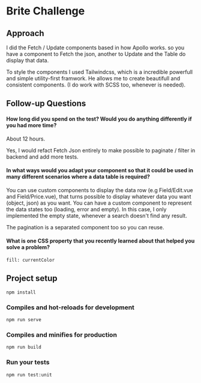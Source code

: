 # Brite Challenge

## Approach

I did the Fetch / Update components based in how Apollo works. so you have a component to Fetch the json, another to Update and the Table do display that data.

To style the components I used Tailwindcss, which is a incredible powerfull and simple utility-first framwork. He allows me to create beautifull and consistent components. (I do work with SCSS too, whenever is needed).

## Follow-up Questions

#### How long did you spend on the test? Would you do anything differently if you had more time?

About 12 hours.

Yes, I would refact Fetch Json entirely to make possible to paginate / filter in backend and add more tests.

#### In what ways would you adapt your component so that it could be used in many different scenarios where a data table is required?

You can use custom components to display the data row (e.g Field/Edit.vue and Field/Price.vue), that turns possible to display whatever data you want (object, json) as you want.
You can have a custom component to represent the data states too (loading, error and empty). In this case, I only implemented the empty state, whenever a search doesn't find any result.

The pagination is a separated component too so you can reuse.


#### What is one CSS property that you recently learned about that helped you solve a problem?

`fill: currentColor`

## Project setup
```
npm install
```

### Compiles and hot-reloads for development
```
npm run serve
```

### Compiles and minifies for production
```
npm run build
```

### Run your tests
```
npm run test:unit
```
